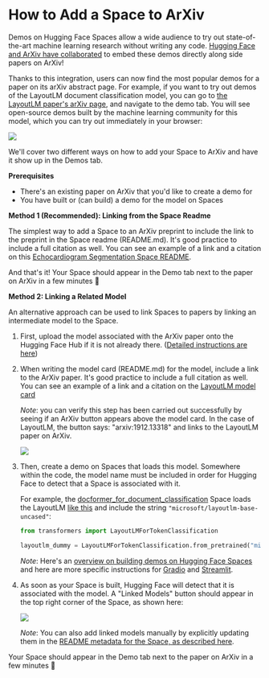# How to Add a Space to ArXiv

Demos on Hugging Face Spaces allow a wide audience to try out state-of-the-art machine
learning research without writing any code. [Hugging Face and ArXiv have collaborated](https://huggingface.co/blog/arxiv) 
to embed these demos directly along side papers on ArXiv!

Thanks to this integration, users can now find the most popular demos for a paper on its arXiv abstract page. For example, if you want to try out demos of the LayoutLM document classification model, you can go to [the LayoutLM paper's arXiv page](https://arxiv.org/abs/1912.13318), and navigate to the demo tab. You will see open-source demos built by the machine learning community for this model, which you can try out immediately in your browser:

![](https://huggingface.co/datasets/huggingface/documentation-images/resolve/main/hub/layout-lm-space-arxiv.gif)

We'll cover two different ways on how to add your Space to ArXiv and have it show up in the Demos tab. 

**Prerequisites**

* There's an existing paper on ArXiv that you'd like to create a demo for
* You have built or (can build) a demo for the model on Spaces

**Method 1 (Recommended): Linking from the Space Readme**

The simplest way to add a Space to an ArXiv preprint to include the link to the preprint in the Space readme (README.md). It's good practice to include a full citation as well. You can see an example of a link and a citation on this [Echocardiogram Segmentation Space README](https://huggingface.co/spaces/abidlabs/echocardiogram-arxiv/blob/main/README.md). 

And that's it! Your Space should appear in the Demo tab next to the paper on ArXiv in a few minutes 🤗

**Method 2: Linking a Related Model**

An alternative approach can be used to link Spaces to papers by linking an intermediate model to the Space. 

1. First, upload the model associated with the ArXiv paper onto the Hugging Face Hub if it is not already there. ([Detailed instructions are here](./models-uploading))

2. When writing the model card (README.md) for the model, include a link to the ArXiv paper. It's good practice to include a full citation as well. You can see an example of a link and a citation on the [LayoutLM model card](https://huggingface.co/microsoft/layoutlm-base-uncased)

    *Note*: you can verify this step has been carried out successfully by seeing if an ArXiv button appears above the model card. In the case of LayoutLM, the button says: "arxiv:1912.13318" and links to the LayoutLM paper on ArXiv.

    ![](https://huggingface.co/datasets/huggingface/documentation-images/resolve/main/arxiv-button.png)

3. Then, create a demo on Spaces that loads this model. Somewhere within the code, the model name must be included in order for Hugging Face to detect that a Space is associated with it.

    For example, the [docformer_for_document_classification](https://huggingface.co/spaces/iakarshu/docformer_for_document_classification) Space loads the LayoutLM [like this](https://huggingface.co/spaces/iakarshu/docformer_for_document_classification/blob/main/modeling.py#L484) and include the string `"microsoft/layoutlm-base-uncased"`:

    ```py
    from transformers import LayoutLMForTokenClassification
    
    layoutlm_dummy = LayoutLMForTokenClassification.from_pretrained("microsoft/layoutlm-base-uncased", num_labels=1)
    ```

    *Note*: Here's an [overview on building demos on Hugging Face Spaces](./spaces-overview) and here are more specific instructions for [Gradio](./spaces-sdks-gradio) and [Streamlit](./spaces-sdks-streamlit). 

4. As soon as your Space is built, Hugging Face will detect that it is associated with the model. A "Linked Models" button should appear in the top right corner of the Space, as shown here: 

    ![](https://huggingface.co/datasets/huggingface/documentation-images/resolve/main/linked-models.png)
    
    *Note*:  You can also add linked models manually by explicitly updating them in the [README metadata for the Space, as described here](https://huggingface.co/docs/hub/spaces-config-reference).


Your Space should appear in the Demo tab next to the paper on ArXiv in a few minutes 🤗
